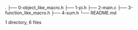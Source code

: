 .
├── 0-object_like_macro.h
├── 1-pi.h
├── 2-main.c
├── 3-function_like_macro.h
├── 4-sum.h
└── README.md

1 directory, 6 files

